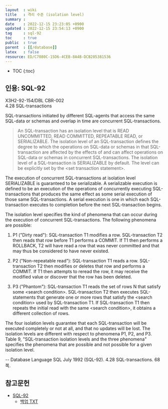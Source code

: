 ```yaml
---
layout  : wiki
title   : 격리 수준 (isolation level)
summary : 
date    : 2022-12-15 23:23:05 +0900
updated : 2022-12-15 23:54:13 +0900
tag     : sql-92
toc     : true
public  : true
parent  : [[/database]]
latex   : false
resource: ED/C7080C-15D6-4CEB-8A4B-DCB285381536
---
```

* TOC
{:toc}

## 인용: SQL-92

>
X3H2-92-154/DBL CBR-002  
4.28 SQL-transactions
>
SQL-transactions initiated by different SQL-agents that access the same SQL-data or schemas and overlap in time are concurrent SQL-transactions.
>
> An SQL-transaction has an isolation level that is READ UNCOMMITTED, READ COMMITTED, REPEATABLE READ, or SERIALIZABLE. The isolation level of an SQL-transaction defines the degree to which the operations on SQL-data or schemas in that SQL-transaction are affected by the effects of and can affect operations on SQL-data or schemas in concurrent SQL-transactions. The isolation level of a SQL-transaction is SERIALIZABLE by default. The level can be explicitly set by the \<set transaction statement>.
>
The execution of concurrent SQL-transactions at isolation level
SERIALIZABLE is guaranteed to be serializable. A serializable execution is defined to be an execution of the operations of concurrently executing SQL-transactions that produces the same effect as some serial execution of those same SQL-transactions. A serial execution is one in which each SQL-transaction executes to completion before the next SQL-transaction begins.
>
The isolation level specifies the kind of phenomena that can occur during the execution of concurrent SQL-transactions. The following phenomena are possible:
>
1) P1 ("Dirty read"): SQL-transaction T1 modifies a row. SQL-transaction T2 then reads that row before T1 performs a COMMIT. If T1 then performs a ROLLBACK, T2 will have read a row that was never committed and that may thus be considered to have never existed.
>
2) P2 ("Non-repeatable read"): SQL-transaction T1 reads a row. SQL-transaction T2 then modifies or deletes that row and performs a COMMIT. If T1 then attempts to reread the row, it may receive the modified value or discover that the row has been deleted.
>
3) P3 ("Phantom"): SQL-transaction T1 reads the set of rows N that satisfy some \<search condition>. SQL-transaction T2 then executes SQL-statements that generate one or more rows that satisfy the \<search condition> used by SQL-transaction T1. If SQL-transaction T1 then repeats the initial read with the same \<search condition>, it obtains a different collection of rows.
>
The four isolation levels guarantee that each SQL-transaction will be executed completely or not at all, and that no updates will be lost. The isolation levels are different with respect to phenomena P1, P2, and P3. Table 9, "SQL-transaction isolation levels and the three phenomena" specifies the phenomena that are possible and not possible for a given isolation level.
>
-- Database Language SQL July 1992 (SQL-92). 4.28 SQL-transactions. 68쪽.



## 참고문헌

- [SQL-92]( http://www.contrib.andrew.cmu.edu/~shadow/sql/sql1992.txt )
    - [백업 TXT]( ./resource/ED/C7080C-15D6-4CEB-8A4B-DCB285381536/sql1992.txt )


